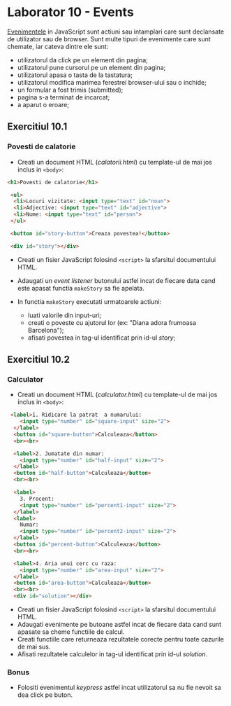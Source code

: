 # Laborator 10 - Events

[Evenimentele](https://developer.mozilla.org/en-US/docs/Web/Events) in JavaScript sunt actiuni sau intamplari care sunt declansate de utilizator sau de browser.
Sunt multe tipuri de evenimente care sunt chemate, iar cateva dintre ele sunt:

* utilizatorul da click pe un element din pagina;
* utilizatorul pune cursorul pe un element din pagina;
* utilizatorul apasa o tasta de la tastatura;
* utilizatorul modifica marimea ferestrei browser-ului sau o inchide;
* un formular a fost trimis (submitted);
* pagina s-a terminat de incarcat;
* a aparut o eroare;

## Exercitiul 10.1

### Povesti de calatorie

* Creati un document HTML (*calatorii.html*) cu template-ul de mai jos inclus in `<body>`:

```html
<h1>Povesti de calatorie</h1>

 <ul>
  <li>Locuri vizitate: <input type="text" id="noun">
  <li>Adjective: <input type="text" id="adjective">
  <li>Nume: <input type="text" id="person">
 </ul>

 <button id="story-button">Creaza povestea!</button>

 <div id="story"></div>
```

* Creati un fisier JavaScript folosind `<script>` la sfarsitul documentului HTML.
* Adaugati un *event listener* butonului astfel incat de fiecare data cand este apasat functia `makeStory` sa fie apelata.
* In functia `makeStory` executati urmatoarele actiuni:

  * luati valorile din input-uri;
  * creati o poveste cu ajutorul lor (ex: "Diana adora frumoasa Barcelona");
  * afisati povestea in tag-ul identificat prin id-ul *story*;

## Exercitiul 10.2

### Calculator

* Creati un document HTML (*calculator.html*) cu template-ul de mai jos inclus in `<body>`:

```html
 <label>1. Ridicare la patrat  a numarului:
    <input type="number" id="square-input" size="2">
  </label>
  <button id="square-button">Calculeaza</button>
  <br><br>

  <label>2. Jumatate din numar:
    <input type="number" id="half-input" size="2">
  </label>
  <button id="half-button">Calculeaza</button>
  <br><br>

  <label>
    3. Procent:
    <input type="number" id="percent1-input" size="2">
  </label>
  <label>
    Numar:
    <input type="number" id="percent2-input" size="2">
  </label>
  <button id="percent-button">Calculeaza</button>
  <br><br>

  <label>4. Aria unui cerc cu raza:
    <input type="number" id="area-input" size="2">
  </label>
  <button id="area-button">Calculeaza</button>
  <br><br>
  <div id="solution"></div>
```

* Creati un fisier JavaScript folosind `<script>` la sfarsitul documentului HTML.
* Adaugati evenimente pe butoane astfel incat de fiecare data cand sunt apasate sa cheme functiile de calcul.
* Creati functiile care returneaza rezultatele corecte pentru toate cazurile de mai sus.
* Afisati rezultatele calculelor in tag-ul identificat prin id-ul *solution*.

### Bonus

* Folositi evenimentul *keypress* astfel incat utilizatorul sa nu fie nevoit sa dea click pe buton.